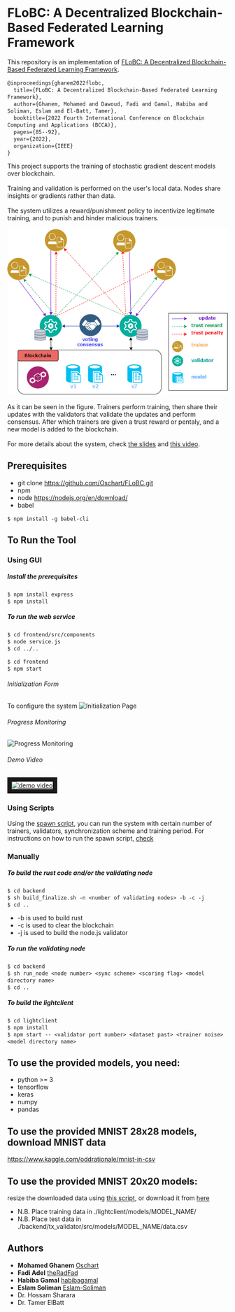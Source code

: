 # FLoBC: A Decentralized Blockchain-Based Federated Learning Framework
This repository is an implementation of [FLoBC: A Decentralized Blockchain-Based Federated Learning Framework](https://ieeexplore.ieee.org/stamp/stamp.jsp?arnumber=9922258&casa_token=RrTQKm66HhoAAAAA:9O3iH1H4_qiB4W7fgNK38G_lU7cn4bOfm-oiYVuHtrApo2QZ_YdtWFLJ4RqMUaNRIyPO_jy-_a1aAQ&tag=1).
```
@inproceedings{ghanem2022flobc,
  title={FLoBC: A Decentralized Blockchain-Based Federated Learning Framework},
  author={Ghanem, Mohamed and Dawoud, Fadi and Gamal, Habiba and Soliman, Eslam and El-Batt, Tamer},
  booktitle={2022 Fourth International Conference on Blockchain Computing and Applications (BCCA)},
  pages={85--92},
  year={2022},
  organization={IEEE}
}
```

This project supports the training of stochastic gradient descent models over blockchain. <br><br>
Training and validation is performed on the user's local data. Nodes share insights or gradients rather than data. <br><br>
The system utilizes a reward/punishment policy to incentivize legitimate training, and to punish and hinder malicious trainers. <br><br>
![System View](./pictures/systemView.png "System View")<br><br>
As it can be seen in the figure. Trainers perform training, then share their updates with the validators that validate the updates and perform consensus. After which trainers are given a trust reward or pentaly, and a new model is added to the blockchain. <br><br>
For more details about the system, check [the slides](https://docs.google.com/presentation/d/1koIePQY4zOhS8jltEeFZ27Q99Ua_KlZIDUb6Zcn_VCI/edit?usp=sharing) and [this video](https://drive.google.com/file/d/1e6TVJ5_nI7mPKt9JTVXy2bMrMx7xXkqG/view?usp=sharing). 

## Prerequisites
- git clone https://github.com/Oschart/FLoBC.git
- npm 
- node https://nodejs.org/en/download/
- babel 
``` shell
$ npm install -g babel-cli
```

## To Run the Tool

### Using GUI
##### Install the prerequisites
``` shell
$ npm install express
$ npm install 
````

##### To run the web service
``` shell
$ cd frontend/src/components
$ node service.js
$ cd ../..
````

``` shell
$ cd frontend
$ npm start
````

###### Initialization Form
To configure the system
![Initialization Page](./pictures/form.png "System Configuration Page")

###### Progress Monitoring
![Progress Monitoring](./pictures/monitor.png "Progress Monitoring")

###### Demo Video
<a href="https://drive.google.com/file/d/1indstlHqPbDn9WctNczFZVVRBCU-5qbf/view?usp=sharing"><img src="https://github.com/Oschart/FDMMLS/blob/main/pictures/thumbnail.png" 
alt="demo video" width="480" height="360" border="10" /></a>

### Using Scripts
Using the [spawn script](./scripts/spawn/spawn.sh), you can run the system with certain number of trainers, validators, synchronization scheme and training period.
For instructions on how to run the spawn script, [check](./scripts/spawn/README.md)

### Manually

##### To build the rust code and/or the validating node
``` shell
$ cd backend
$ sh build_finalize.sh -n <number of validating nodes> -b -c -j 
$ cd ..
````
- -b is used to build rust
- -c is used to clear the blockchain
- -j is used to build the node.js validator

##### To run the validating node
``` shell
$ cd backend
$ sh run_node <node number> <sync scheme> <scoring flag> <model directory name>
$ cd ..
````
##### To build the lightclient 
``` shell
$ cd lightclient
$ npm install
$ npm start -- <validator port number> <dataset past> <trainer noise> <model directory name> 
```

## To use the provided models, you need:
- python >= 3
- tensorflow
- keras
- numpy
- pandas

## To use the provided MNIST 28x28 models, download MNIST data
https://www.kaggle.com/oddrationale/mnist-in-csv

## To use the provided MNIST 20x20 models:
resize the downloaded data using [this script](./dataset&#32;utils/MNIST_resize.py), or download it from [here](https://drive.google.com/drive/folders/1tOyb5J4kDwkOA8ML0Ub-gmj-b44LvMzU?usp=sharing)

- N.B. Place training data in ./lightclient/models/MODEL_NAME/
- N.B. Place test data in ./backend/tx_validator/src/models/MODEL_NAME/data.csv

## Authors
* **Mohamed Ghanem** [Oschart](https://github.com/Oschart)
* **Fadi Adel** [theRadFad](https://github.com/theRadFad)
* **Habiba Gamal** [habibagamal](https://github.com/habibagamal)
* **Eslam Soliman** [Eslam-Soliman](https://github.com/Eslam-Soliman)
* Dr. Hossam Sharara
* Dr. Tamer ElBatt
